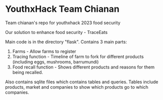 # YouthxHack Team Chianan
 Team chianan's repo for youthxhack 2023 food security
 
 Our solution to enhance food security - TraceEats
 
 Main code is in the directory "flask".
 Contains 3 main parts: 
 1. Farms - Allow farms to register
 2. Tracing function - Timeline of farm to fork for different products (including eggs, mushrooms, barrumundi)
 3. Food recall function - Shows different products and reasons for them being recalled.
 
Also contains sqlite files which contains tables and queries.
Tables include products, market and companies to show which products go to which companies.
